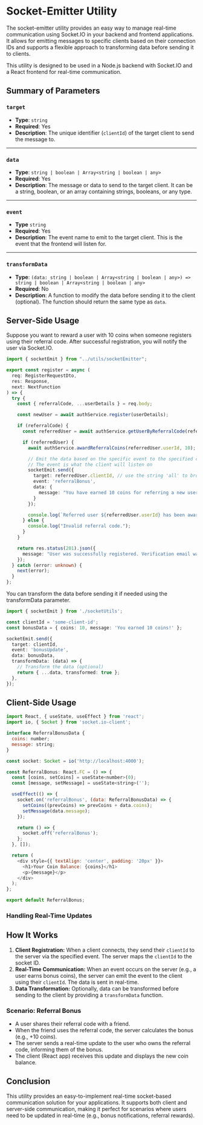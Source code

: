 
# Socket-Emitter Utility


The socket-emitter utility provides an easy way to manage real-time communication using Socket.IO in your backend and frontend applications. 
It allows for emitting messages to specific clients based on their connection IDs and supports a flexible approach to transforming data before sending it to clients.

This utility is designed to be used in a Node.js backend with Socket.IO and a React frontend for real-time communication.

## Summary of Parameters

### `target`  
- **Type**: `string`  
- **Required**: Yes  
- **Description**: The unique identifier (`clientId`) of the target client to send the message to.

---

### `data`  
- **Type**: `string | boolean | Array<string | boolean | any>`  
- **Required**: Yes  
- **Description**: The message or data to send to the target client. It can be a string, boolean, or an array containing strings, booleans, or any type.

---

### `event`
- **Type** `string`
- **Required**: Yes
- **Description**: The event name to emit to the target client. This is the event that the frontend will listen for.


---

### `transformData`  
- **Type**: `(data: string | boolean | Array<string | boolean | any>) => string | boolean | Array<string | boolean | any>`  
- **Required**: No  
- **Description**: A function to modify the data before sending it to the client (optional). The function should return the same type as `data`.


## Server-Side Usage
Suppose you want to reward a user with 10 coins when someone registers using their referral code. 
After successful registration, you will notify the user via Socket.IO.

```typescript
import { socketEmit } from "../utils/socketEmitter";

export const register = async (
  req: RegisterRequestDto,
  res: Response,
  next: NextFunction
) => {
  try {
    const { referralCode, ...userDetails } = req.body;

    const newUser = await authService.register(userDetails);

    if (referralCode) {
      const referredUser = await authService.getUserByReferralCode(referralCode);

      if (referredUser) {
        await authService.awardReferralCoins(referredUser.userId, 10);

        // Emit the data based on the specific event to the specified clientId
        // The event is what the client will listen on
        socketEmit.send({
          target: referredUser.clientId, // use the string 'all' to broadcast the event to all clients
          event: 'referralBonus',
          data: {
            message: "You have earned 10 coins for referring a new user!"
          }
        });

        console.log(`Referred user ${referredUser.userId} has been awarded 10 coins.`);
      } else {
        console.log("Invalid referral code.");
      }
    }

    return res.status(201).json({
      message: "User was successfully registered. Verification email was sent successfully."
    });
  } catch (error: unknown) {
    next(error);
  }
};
```


 You can transform the data before sending it if needed using the transformData parameter.

```typescript
import { socketEmit } from './socketUtils';

const clientId = 'some-client-id';
const bonusData = { coins: 10, message: 'You earned 10 coins!' };

socketEmit.send({
  target: clientId,
  event: 'bonusUpdate',
  data: bonusData,
  transformData: (data) => {
    // Transform the data (optional)
    return { ...data, transformed: true };
  },
});
```


## Client-Side Usage

```javaScript
import React, { useState, useEffect } from 'react';
import io, { Socket } from 'socket.io-client';

interface ReferralBonusData {
  coins: number;
  message: string;
}

const socket: Socket = io('http://localhost:4000'); 

const ReferralBonus: React.FC = () => {
  const [coins, setCoins] = useState<number>(0);
  const [message, setMessage] = useState<string>('');

  useEffect(() => {
    socket.on('referralBonus', (data: ReferralBonusData) => {
      setCoins((prevCoins) => prevCoins + data.coins);
      setMessage(data.message);
    });

    return () => {
      socket.off('referralBonus');
    };
  }, []);

  return (
    <div style={{ textAlign: 'center', padding: '20px' }}>
      <h1>Your Coin Balance: {coins}</h1>
      <p>{message}</p>
    </div>
  );
};

export default ReferralBonus;

```



### Handling Real-Time Updates

## How It Works

1. **Client Registration:** When a client connects, they send their `clientId` to the server via the specified  event. The server maps the `clientId` to the socket ID.
2. **Real-Time Communication:** When an event occurs on the server (e.g., a user earns bonus coins), the server can emit the event to the client using their `clientId`. The data is sent in real-time.
3. **Data Transformation:** Optionally, data can be transformed before sending to the client by providing a `transformData` function.


### Scenario: Referral Bonus

- A user shares their referral code with a friend.
- When the friend uses the referral code, the server calculates the bonus (e.g., +10 coins).
- The server sends a real-time update to the user who owns the referral code, informing them of the bonus.
- The client (React app) receives this update and displays the new coin balance.


## Conclusion

This utility provides an easy-to-implement real-time socket-based communication solution for your applications. 
It supports both client and server-side communication, making it perfect for scenarios where users need to be updated in real-time (e.g., bonus notifications, referral rewards).
